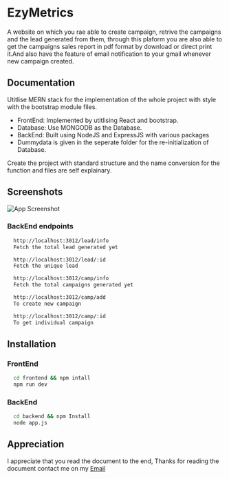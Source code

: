 
# EzyMetrics

A website on which you rae able to create campaign, retrive the campaigns and the lead generated from them, through this plaform you are also able to get the campaigns sales report in pdf format by download or direct print it.And also have the feature of email notification to your gmail whenever new campaign created.




## Documentation

Utitlise MERN stack for the implementation of the whole project with style with the bootstrap module files.

- FrontEnd: Implemented by utitlising React and bootstrap.
- Database: Use MONGODB as the Database.
- BackEnd: Built using NodeJS and ExpressJS with various packages
- Dummydata is given in the seperate folder for the re-initialization of Database.

Create the project with standard structure and the name conversion for the function and files are self explainary.








## Screenshots

![App Screenshot](https://via.placeholder.com/468x300?text=App+Screenshot+Here)


### BackEnd endpoints

```bash
  http://localhost:3012/lead/info
  Fetch the total lead generated yet
```

```bash
  http://localhost:3012/lead/:id
  Fetch the unique lead 
```

```bash
  http://localhost:3012/camp/info
  Fetch the total campaigns generated yet
```
```bash
  http://localhost:3012/camp/add
  To create new campaign
```
```bash
  http://localhost:3012/camp/:id
  To get individual campaign
```
    
## Installation
### FrontEnd

```bash
  cd frontend && npm intall
  npm run dev
```

### BackEnd
```bash
  cd backend && npm Install
  node app.js
```


## Appreciation
I appreciate that you read the document to the end, Thanks for reading the document contact me on my [Email](rishiagrahari36@gmail.com)